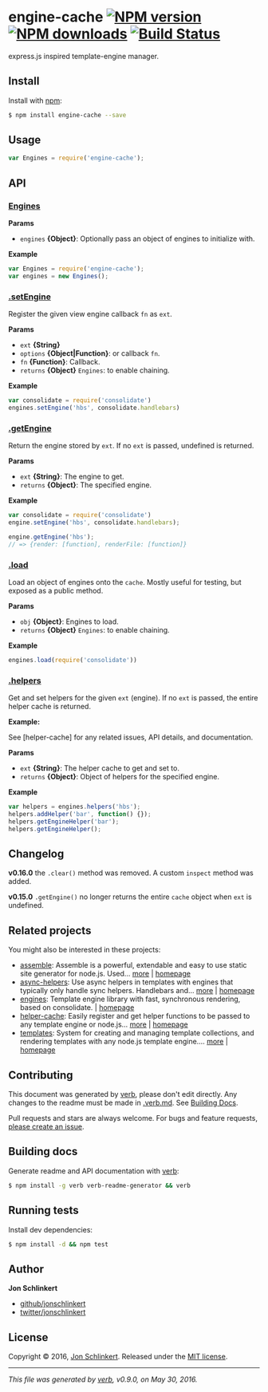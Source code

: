# engine-cache [![NPM version](https://img.shields.io/npm/v/engine-cache.svg?style=flat)](https://www.npmjs.com/package/engine-cache) [![NPM downloads](https://img.shields.io/npm/dm/engine-cache.svg?style=flat)](https://npmjs.org/package/engine-cache) [![Build Status](https://img.shields.io/travis/jonschlinkert/engine-cache.svg?style=flat)](https://travis-ci.org/jonschlinkert/engine-cache)

express.js inspired template-engine manager.

## Install

Install with [npm](https://www.npmjs.com/):

```sh
$ npm install engine-cache --save
```

## Usage

```js
var Engines = require('engine-cache');
```

## API

### [Engines](index.js#L21)

**Params**

* `engines` **{Object}**: Optionally pass an object of engines to initialize with.

**Example**

```js
var Engines = require('engine-cache');
var engines = new Engines();
```

### [.setEngine](index.js#L41)

Register the given view engine callback `fn` as `ext`.

**Params**

* `ext` **{String}**
* `options` **{Object|Function}**: or callback `fn`.
* `fn` **{Function}**: Callback.
* `returns` **{Object}** `Engines`: to enable chaining.

**Example**

```js
var consolidate = require('consolidate')
engines.setEngine('hbs', consolidate.handlebars)
```

### [.getEngine](index.js#L105)

Return the engine stored by `ext`. If no `ext` is passed, undefined is returned.

**Params**

* `ext` **{String}**: The engine to get.
* `returns` **{Object}**: The specified engine.

**Example**

```js
var consolidate = require('consolidate')
engine.setEngine('hbs', consolidate.handlebars);

engine.getEngine('hbs');
// => {render: [function], renderFile: [function]}
```

### [.load](index.js#L319)

Load an object of engines onto the `cache`. Mostly useful for testing, but exposed as a public method.

**Params**

* `obj` **{Object}**: Engines to load.
* `returns` **{Object}** `Engines`: to enable chaining.

**Example**

```js
engines.load(require('consolidate'))
```

### [.helpers](index.js#L348)

Get and set helpers for the given `ext` (engine). If no `ext` is passed, the entire helper cache is returned.

**Example:**

See [helper-cache] for any related issues, API details, and documentation.

**Params**

* `ext` **{String}**: The helper cache to get and set to.
* `returns` **{Object}**: Object of helpers for the specified engine.

**Example**

```js
var helpers = engines.helpers('hbs');
helpers.addHelper('bar', function() {});
helpers.getEngineHelper('bar');
helpers.getEngineHelper();
```

## Changelog

**v0.16.0** the `.clear()` method was removed. A custom `inspect` method was added.

**v0.15.0** `.getEngine()` no longer returns the entire `cache` object when `ext` is undefined.

## Related projects

You might also be interested in these projects:

* [assemble](https://www.npmjs.com/package/assemble): Assemble is a powerful, extendable and easy to use static site generator for node.js. Used… [more](https://www.npmjs.com/package/assemble) | [homepage](https://github.com/assemble/assemble)
* [async-helpers](https://www.npmjs.com/package/async-helpers): Use async helpers in templates with engines that typically only handle sync helpers. Handlebars and… [more](https://www.npmjs.com/package/async-helpers) | [homepage](https://github.com/doowb/async-helpers)
* [engines](https://www.npmjs.com/package/engines): Template engine library with fast, synchronous rendering, based on consolidate. | [homepage](https://github.com/assemble/engines)
* [helper-cache](https://www.npmjs.com/package/helper-cache): Easily register and get helper functions to be passed to any template engine or node.js… [more](https://www.npmjs.com/package/helper-cache) | [homepage](https://github.com/jonschlinkert/helper-cache)
* [templates](https://www.npmjs.com/package/templates): System for creating and managing template collections, and rendering templates with any node.js template engine.… [more](https://www.npmjs.com/package/templates) | [homepage](https://github.com/jonschlinkert/templates)

## Contributing

This document was generated by [verb](https://github.com/verbose/verb), please don't edit directly. Any changes to the readme must be made in [.verb.md](.verb.md). See [Building Docs](#building-docs).

Pull requests and stars are always welcome. For bugs and feature requests, [please create an issue](https://github.com/jonschlinkert/engine-cache/issues/new).

## Building docs

Generate readme and API documentation with [verb](https://github.com/verbose/verb):

```sh
$ npm install -g verb verb-readme-generator && verb
```

## Running tests

Install dev dependencies:

```sh
$ npm install -d && npm test
```

## Author

**Jon Schlinkert**

* [github/jonschlinkert](https://github.com/jonschlinkert)
* [twitter/jonschlinkert](http://twitter.com/jonschlinkert)

## License

Copyright © 2016, [Jon Schlinkert](https://github.com/jonschlinkert).
Released under the [MIT license](https://github.com/jonschlinkert/engine-cache/blob/master/LICENSE).

***

_This file was generated by [verb](https://github.com/verbose/verb), v0.9.0, on May 30, 2016._